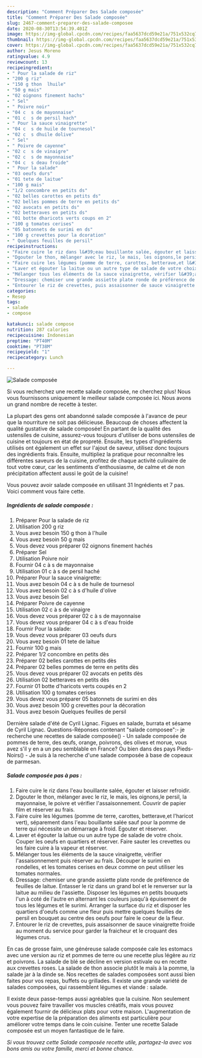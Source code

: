 ```yaml
---
description: "Comment Préparer Des Salade composée"
title: "Comment Préparer Des Salade composée"
slug: 2467-comment-preparer-des-salade-composee
date: 2020-08-30T13:54:39.401Z
image: https://img-global.cpcdn.com/recipes/faa5637dcd59e21a/751x532cq70/salade-composee-photo-principale-de-la-recette.jpg
thumbnail: https://img-global.cpcdn.com/recipes/faa5637dcd59e21a/751x532cq70/salade-composee-photo-principale-de-la-recette.jpg
cover: https://img-global.cpcdn.com/recipes/faa5637dcd59e21a/751x532cq70/salade-composee-photo-principale-de-la-recette.jpg
author: Jesus Moreno
ratingvalue: 4.9
reviewcount: 13
recipeingredient:
- " Pour la salade de riz"
- "200 g riz"
- "150 g thon  lhuile"
- "50 g mais"
- "02 oignons finement hachs"
- " Sel"
- " Poivre noir"
- "04 c  s de mayonnaise"
- "01 c  s de persil hach"
- " Pour la sauce vinaigrette"
- "04 c  s de huile de tournesol"
- "02 c  s dhuile dolive"
- " Sel"
- " Poivre de cayenne"
- "02 c  s de vinaigre"
- "02 c  s de mayonnaise"
- "04 c  s deau froide"
- " Pour la salade"
- "03 oeufs durs"
- "01 tete de laitue"
- "100 g mais"
- "1/2 concombre en petits ds"
- "02 belles carottes en petits ds"
- "02 belles pommes de terre en petits ds"
- "02 avocats en petits ds"
- "02 betteraves en petits ds"
- "01 botte dharicots verts coups en 2"
- "100 g tomates cerises"
- "05 batonnets de surimi en ds"
- "100 g crevettes pour la dcoration"
- " Quelques feuilles de persil"
recipeinstructions:
- "Faire cuire le riz dans l&#39;eau bouillante salée, égouter et laisser refroidir."
- "Dgouter le thon, mèlanger avec le riz, le mais, les oignons,le persil, la mayonnaise, le poivre et vérifier l&#39;assaisonnement. Couvrir de papier film et réserver au frais."
- "Faire cuire les légumes (pomme de terre, carottes, betterave,et l&#39;haricot vert), séparement dans l&#39;eau bouillante salée sauf pour la pomme de terre qui nécessite un démarrage à froid. Egouter et réserver."
- "Laver et égouter la laitue ou un autre type de salade de votre choix. Couper les oeufs en quartiers et réserver. Faire sauter les crevettes ou les faire cuire à la vapeur et réserver."
- "Mélanger tous les éléments de la sauce vinaigrette, vérifier l&#39;assaisonnement puis réserver au frais. Découper le surimi en rondelles, et les tomates cerises en deux comme on peut utiliser les tomates normales."
- "Dressage: chemiser une grande assiette plate ronde de préférence de feuilles de laitue. Entasser le riz dans un grand bol et le renverser sur la laitue au milieu de l&#39;assiette. Disposer les légumes en petits bouquets l&#39;un à coté de l&#39;autre en alternant les couleurs jusqu&#39;à épuisement de tous les légumes et le surimi. Arranger la surface du riz et disposer les quartiers d&#39;oeufs comme une fleur puis mettre quelques feuilles de persil en bouquet au centre des oeufs pour faire le coeur de la fleur."
- "Entourer le riz de crevettes, puis assaisonner de sauce vinaigrette froide au moment du service pour garder la fraicheur et le croquant des légumes crus."
categories:
- Resep
tags:
- salade
- compose

katakunci: salade compose 
nutrition: 287 calories
recipecuisine: Indonesian
preptime: "PT40M"
cooktime: "PT38M"
recipeyield: "1"
recipecategory: Lunch

---
```



![Salade composée](https://img-global.cpcdn.com/recipes/faa5637dcd59e21a/751x532cq70/salade-composee-photo-principale-de-la-recette.jpg)

Si vous recherchez une recette salade composée, ne cherchez plus! Nous vous fournissons uniquement le meilleur salade composée ici. Nous avons un grand nombre de recette à tester.

La plupart des gens ont abandonné salade composée à l'avance de peur que la nourriture ne soit pas délicieuse. Beaucoup de choses affectent la qualité gustative de salade composée! En partant de la qualité des ustensiles de cuisine, assurez-vous toujours d'utiliser de bons ustensiles de cuisine et toujours en état de propreté. Ensuite, les types d'ingrédients utilisés ont également un effet sur l'ajout de saveur, utilisez donc toujours des ingrédients frais. Ensuite, multipliez la pratique pour reconnaître les différentes saveurs de la cuisine, profitez de chaque activité culinaire de tout votre cœur, car les sentiments d'enthousiasme, de calme et de non précipitation affectent aussi le goût de la cuisine!

<!--inarticleads1-->

Vous pouvez avoir salade composée en utilisant 31 Ingrédients et 7 pas. Voici comment vous faire cette.

##### Ingrédients de salade composée :

1. Préparer  Pour la salade de riz
1. Utilisation 200 g riz
1. Vous avez besoin 150 g thon à l&#39;huile
1. Vous avez besoin 50 g mais
1. Vous devez vous préparer 02 oignons finement hachés
1. Préparer  Sel
1. Utilisation  Poivre noir
1. Fournir 04 c à s de mayonnaise
1. Utilisation 01 c à s de persil haché
1. Préparer  Pour la sauce vinaigrette:
1. Vous avez besoin 04 c à s de huile de tournesol
1. Vous avez besoin 02 c à s d&#39;huile d&#39;olive
1. Vous avez besoin  Sel
1. Préparer  Poivre de cayenne
1. Utilisation 02 c à s de vinaigre
1. Vous devez vous préparer 02 c à s de mayonnaise
1. Vous devez vous préparer 04 c à s d&#39;eau froide
1. Fournir  Pour la salade:
1. Vous devez vous préparer 03 oeufs durs
1. Vous avez besoin 01 tete de laitue
1. Fournir 100 g mais
1. Préparer 1/2 concombre en petits dès
1. Préparer 02 belles carottes en petits dès
1. Préparer 02 belles pommes de terre en petits dès
1. Vous devez vous préparer 02 avocats en petits dès
1. Utilisation 02 betteraves en petits dès
1. Fournir 01 botte d&#39;haricots verts coupés en 2
1. Utilisation 100 g tomates cerises
1. Vous devez vous préparer 05 batonnets de surimi en dès
1. Vous avez besoin 100 g crevettes pour la décoration
1. Vous avez besoin  Quelques feuilles de persil


Dernière salade d&#39;été de Cyril Lignac. Figues en salade, burrata et sésame de Cyril Lignac. Questions-Réponses contenant &#34;salade composee&#34;:- je recherche une recettes de salade composée() - Un salade composée de pommes de terre, des œufs, orange, poivrons, des olives et morue, vous avez s&#39;il y en a un peu semblable en France? Ou bien dans des pays Pieds-Noirs() - Je suis à la recherche d&#39;une salade composée à base de copeaux de parmesan. 

<!--inarticleads2-->

##### Salade composée pas à pas :

1. Faire cuire le riz dans l&#39;eau bouillante salée, égouter et laisser refroidir.
1. Dgouter le thon, mèlanger avec le riz, le mais, les oignons,le persil, la mayonnaise, le poivre et vérifier l&#39;assaisonnement. Couvrir de papier film et réserver au frais.
1. Faire cuire les légumes (pomme de terre, carottes, betterave,et l&#39;haricot vert), séparement dans l&#39;eau bouillante salée sauf pour la pomme de terre qui nécessite un démarrage à froid. Egouter et réserver.
1. Laver et égouter la laitue ou un autre type de salade de votre choix. Couper les oeufs en quartiers et réserver. Faire sauter les crevettes ou les faire cuire à la vapeur et réserver.
1. Mélanger tous les éléments de la sauce vinaigrette, vérifier l&#39;assaisonnement puis réserver au frais. Découper le surimi en rondelles, et les tomates cerises en deux comme on peut utiliser les tomates normales.
1. Dressage: chemiser une grande assiette plate ronde de préférence de feuilles de laitue. Entasser le riz dans un grand bol et le renverser sur la laitue au milieu de l&#39;assiette. Disposer les légumes en petits bouquets l&#39;un à coté de l&#39;autre en alternant les couleurs jusqu&#39;à épuisement de tous les légumes et le surimi. Arranger la surface du riz et disposer les quartiers d&#39;oeufs comme une fleur puis mettre quelques feuilles de persil en bouquet au centre des oeufs pour faire le coeur de la fleur.
1. Entourer le riz de crevettes, puis assaisonner de sauce vinaigrette froide au moment du service pour garder la fraicheur et le croquant des légumes crus.


En cas de grosse faim, une généreuse salade composée cale les estomacs avec une version au riz et pommes de terre ou une recette plus légère au riz et poivrons. La salade de blé se décline en version estivale ou en recette aux crevettes roses. La salade de thon associe plutôt le maïs à la pomme, la salade jar à la dinde se. Nos recettes de salades composées sont aussi bien faites pour vos repas, buffets ou grillades. Il existe une grande variété de salades composées, qui rassemblent légumes et viande : salade. 

<!--inarticleads1-->

<p>
Il existe deux passe-temps aussi agréables que la cuisine. Non seulement vous pouvez faire travailler vos muscles créatifs, mais vous pouvez également fournir de délicieux plats pour votre maison. L'augmentation de votre expertise de la préparation des aliments est particulière pour améliorer votre temps dans le coin cuisine. Tenter une recette Salade composée est un moyen fantastique de le faire.
</p>

<p>
<i>Si vous trouvez cette Salade composée recette utile, partagez-la avec vos bons amis ou votre famille, merci et bonne chance.</i>
</p>
